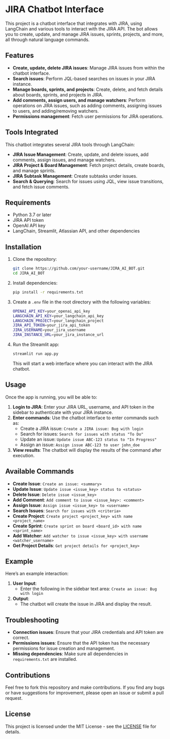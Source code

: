 # JIRA Chatbot Interface

This project is a chatbot interface that integrates with JIRA, using LangChain and various tools to interact with the JIRA API. The bot allows you to create, update, and manage JIRA issues, sprints, projects, and more, all through natural language commands.

## Features

- **Create, update, delete JIRA issues**: Manage JIRA issues from within the chatbot interface.
- **Search issues**: Perform JQL-based searches on issues in your JIRA instance.
- **Manage boards, sprints, and projects**: Create, delete, and fetch details about boards, sprints, and projects in JIRA.
- **Add comments, assign users, and manage watchers**: Perform operations on JIRA issues, such as adding comments, assigning issues to users, and adding/removing watchers.
- **Permissions management**: Fetch user permissions for JIRA operations.
  
## Tools Integrated

This chatbot integrates several JIRA tools through LangChain:

- **JIRA Issue Management**: Create, update, and delete issues, add comments, assign issues, and manage watchers.
- **JIRA Project & Board Management**: Fetch project details, create boards, and manage sprints.
- **JIRA Subtask Management**: Create subtasks under issues.
- **Search & Querying**: Search for issues using JQL, view issue transitions, and fetch issue comments.

## Requirements

- Python 3.7 or later
- JIRA API token
- OpenAI API key
- LangChain, Streamlit, Atlassian API, and other dependencies

## Installation

1. Clone the repository:

   ```bash
   git clone https://github.com/your-username/JIRA_AI_BOT.git
   cd JIRA_AI_BOT
   ```

2. Install dependencies:

   ```bash
   pip install -r requirements.txt
   ```

3. Create a `.env` file in the root directory with the following variables:

   ```bash
   OPENAI_API_KEY=your_openai_api_key
   LANGCHAIN_API_KEY=your_langchain_api_key
   LANGCHAIN_PROJECT=your_langchain_project
   JIRA_API_TOKEN=your_jira_api_token
   JIRA_USERNAME=your_jira_username
   JIRA_INSTANCE_URL=your_jira_instance_url
   ```

4. Run the Streamlit app:

   ```bash
   streamlit run app.py
   ```

   This will start a web interface where you can interact with the JIRA chatbot.

## Usage

Once the app is running, you will be able to:

1. **Login to JIRA**: Enter your JIRA URL, username, and API token in the sidebar to authenticate with your JIRA instance.
2. **Enter commands**: Use the chatbot interface to enter commands such as:
   - Create a JIRA issue: `Create a JIRA issue: Bug with login`
   - Search for issues: `Search for issues with status "To Do"`
   - Update an issue: `Update issue ABC-123 status to "In Progress"`
   - Assign an issue: `Assign issue ABC-123 to user john_doe`
3. **View results**: The chatbot will display the results of the command after execution.

## Available Commands

- **Create Issue**: `Create an issue: <summary>`
- **Update Issue**: `Update issue <issue_key> status to <status>`
- **Delete Issue**: `Delete issue <issue_key>`
- **Add Comment**: `Add comment to issue <issue_key>: <comment>`
- **Assign Issue**: `Assign issue <issue_key> to <username>`
- **Search Issues**: `Search for issues with <criteria>`
- **Create Project**: `Create project <project_key> with name <project_name>`
- **Create Sprint**: `Create sprint on board <board_id> with name <sprint_name>`
- **Add Watcher**: `Add watcher to issue <issue_key> with username <watcher_username>`
- **Get Project Details**: `Get project details for <project_key>`

## Example

Here’s an example interaction:

1. **User Input**:
   - Enter the following in the sidebar text area: `Create an issue: Bug with login`
2. **Output**:
   - The chatbot will create the issue in JIRA and display the result.

## Troubleshooting

- **Connection issues**: Ensure that your JIRA credentials and API token are correct.
- **Permissions issues**: Ensure that the API token has the necessary permissions for issue creation and management.
- **Missing dependencies**: Make sure all dependencies in `requirements.txt` are installed.

## Contributions

Feel free to fork this repository and make contributions. If you find any bugs or have suggestions for improvement, please open an issue or submit a pull request.

## License

This project is licensed under the MIT License - see the [LICENSE](LICENSE) file for details.
